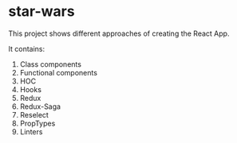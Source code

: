 # star-wars

This project shows different approaches of creating the React App. 

It contains: 
1. Class components
2. Functional components
3. HOC
4. Hooks
5. Redux
6. Redux-Saga
7. Reselect
8. PropTypes
9. Linters
